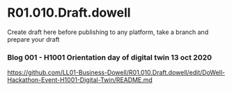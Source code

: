 # R01.010.Draft.dowell
Create draft here before publishing to any platform, take a branch and prepare your draft

### Blog 001 - H1001 Orientation day of digital twin 13 oct 2020

https://github.com/LL01-Business-Dowell/R01.010.Draft.dowell/edit/DoWell-Hackathon-Event-H1001-Digital-Twin/README.md
